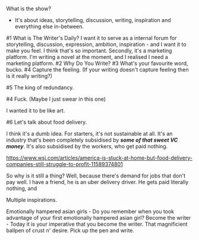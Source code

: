 
What is the show?
- It's about ideas, storytelling, discussion, writing, inspiration and everything else in-between.

#1 What is The Writer's Daily? I want it to serve as a internal forum for storytelling, discussion, expression, ambition, inspiration - and I want it to make you feel. I think that's so important. Secondly, it's a marketing platform. I'm writing a novel at the moment, and I realised I need a marketing platform.
#2 Why Do You Write?
#3 What's your favourite word, bucko.
#4 Capture the feeling. (If your writing doesn't capture feeling then is it really writing?)

#5 The king of redundancy.

#4 Fuck. (Maybe I just swear in this one)

I wanted it to be like art.


#6 Let's talk about food delivery.

I think it's a dumb idea. For starters, it's not sustainable at all. It's an industry that's been completely subsidised by ***some of that sweet VC money***. It's also subsidised by the workers, who get paid nothing.

https://www.wsj.com/articles/america-is-stuck-at-home-but-food-delivery-companies-still-struggle-to-profit-11589374801

So why is it still a thing? Well, because there's demand for jobs that don't pay well. I have a friend, he is an uber delivery driver. He gets paid literally nothing, and




Multiple inspirations.

Emotionally hampered asian girls - Do you remember when you took advantage of your first emotionally hampered asian girl?
Become the writer - Today it is your imperative that you become the writer. That magnificient ballpen of crust n' desire. Pick up the pen and write.


